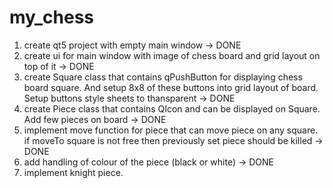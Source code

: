 # my_chess

1. create qt5 project with empty main window -> DONE
2. create ui for main window with image of chess board and grid layout on top of it -> DONE
3. create Square class that contains qPushButton for displaying chess board square. And setup 8x8 of these buttons into grid layout of board. Setup buttons style sheets to thansparent -> DONE
4. create Piece class that contains QIcon and can be displayed on Square. Add few pieces on board -> DONE
5. implement move function for piece that can move piece on any square. if moveTo square is not free then previously set piece should be killed -> DONE
6. add handling of colour of the piece (black or white) -> DONE
7. implement knight piece.

